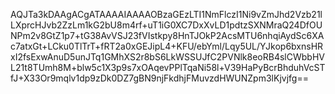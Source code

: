 AQJTa3kDAAgACgATAAAAIAAAAOBzaGEzLTI1NmFlczI1Ni9vZmJhd2Vzb21lLXprcHJvb2ZzLm1kG2bU8m4rf+uT1iG0XC7DxXvLD1pdtzSXNMraQ24DfOUNPm2v8GtZ1p7+tG38AvVSJ23fVIstkpy8HnTJOkP2AcsMTU6nhqiAydSc6XAc7atxGt+LCku0TlTrT+fRT2a0xGEJipL4+KFU/ebYml/Lqy5UL/YJkop6bxnsHRxI2fsExwAnuD5unJTq1GMhXS2r8bS6LkWSSUJfC2PVNlk8eoRB4slCWbbHVL21t8TUmh8M+blw5c1X3p9s7xOAqevPPlTqaNi58l+V39HaPyBcrBhduhVcSTfJ+X33Or9mqlv1dp9zDk0DZ7gBN9njFkdhjFMuvzdHWUNZpm3lKjvjfg==